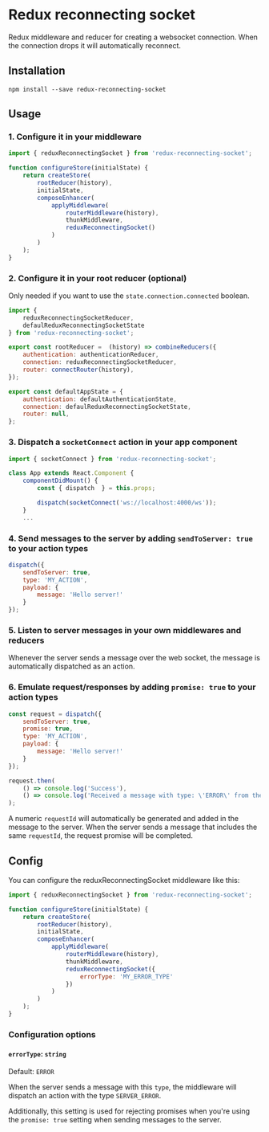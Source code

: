 # Redux reconnecting socket

Redux middleware and reducer for creating a websocket connection. When the
connection drops it will automatically reconnect.

## Installation

```
npm install --save redux-reconnecting-socket
```

## Usage

### 1. Configure it in your middleware
```js
import { reduxReconnectingSocket } from 'redux-reconnecting-socket';

function configureStore(initialState) {
    return createStore(
        rootReducer(history),
        initialState,
        composeEnhancer(
            applyMiddleware(
                routerMiddleware(history),
                thunkMiddleware,
                reduxReconnectingSocket()
            )
        )
    );
}
```

### 2. Configure it in your root reducer (optional)
Only needed if you want to use the `state.connection.connected` boolean.

```js
import {
    reduxReconnectingSocketReducer,
    defaulReduxReconnectingSocketState
} from 'redux-reconnecting-socket';

export const rootReducer =  (history) => combineReducers({
    authentication: authenticationReducer,
    connection: reduxReconnectingSocketReducer,
    router: connectRouter(history),
});

export const defaultAppState = {
    authentication: defaultAuthenticationState,
    connection: defaulReduxReconnectingSocketState,
    router: null,
};
```

### 3. Dispatch a `socketConnect` action in your app component
```js
import { socketConnect } from 'redux-reconnecting-socket';

class App extends React.Component {
    componentDidMount() {
        const { dispatch  } = this.props;

        dispatch(socketConnect('ws://localhost:4000/ws'));
    }
    ...
```

### 4. Send messages to the server by adding `sendToServer: true` to your action types
```js
dispatch({
    sendToServer: true,
    type: 'MY_ACTION',
    payload: {
        message: 'Hello server!'
    }
});
```

### 5. Listen to server messages in your own middlewares and reducers
Whenever the server sends a message over the web socket, the message is
automatically dispatched as an action.

### 6. Emulate request/responses by adding `promise: true` to your action types
```js
const request = dispatch({
    sendToServer: true,
    promise: true,
    type: 'MY_ACTION',
    payload: {
        message: 'Hello server!'
    }
});

request.then(
    () => console.log('Success'),
    () => console.log('Received a message with type: \'ERROR\' from the server')
);
```

A numeric `requestId` will automatically be generated and added in the message to
the server. When the server sends a message that includes the same `requestId`,
the request promise will be completed.

## Config

You can configure the reduxReconnectingSocket middleware like this:
```js
import { reduxReconnectingSocket } from 'redux-reconnecting-socket';

function configureStore(initialState) {
    return createStore(
        rootReducer(history),
        initialState,
        composeEnhancer(
            applyMiddleware(
                routerMiddleware(history),
                thunkMiddleware,
                reduxReconnectingSocket({
                    errorType: 'MY_ERROR_TYPE'
                })
            )
        )
    );
}
```

### Configuration options

#### `errorType`: `string`

Default: `ERROR`

When the server sends a message with this `type`, the middleware will
dispatch an action with the type `SERVER_ERROR`.

Additionally, this setting is used for rejecting promises when you're using the
`promise: true` setting when sending messages to the server.